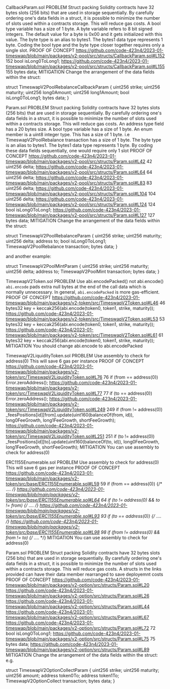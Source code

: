 CallbackParam.sol
PROBLEM
Struct packing
Solidity contracts have 32 bytes slots (256 bits) that are used in storage sequentially. 
By carefully ordering one's data fields in a struct, it is possible to minimize the number of slots used within a contracts storage.
This will reduce gas costs.
A bool type variable has a size of 1 byte.
A byte variable refers to 8 bit signed integers. 
The default value for a byte is 0x00 and it gets initialized with this value.
The byte type is an alias to bytes1. The bytes1 data type represents 1 byte.
Coding the bool type and the byte type closer together requires only a single slot.
PROOF OF CONCEPT
https://github.com/code-423n4/2023-01-timeswap/blob/main/packages/v2-pool/src/structs/CallbackParam.sol#L152
152 bool isLong0ToLong1;
https://github.com/code-423n4/2023-01-timeswap/blob/main/packages/v2-pool/src/structs/CallbackParam.sol#L155
155 bytes data;
MITIGATION
Change the arrangement of the data fields within the struct:

struct TimeswapV2PoolRebalanceCallbackParam {
    uint256 strike;
    uint256 maturity;
    uint256 long0Amount;
    uint256 long1Amount;
    bool isLong0ToLong1;
    bytes data;
}


Param.sol
PROBLEM
Struct packing
Solidity contracts have 32 bytes slots (256 bits) that are used in storage sequentially. 
By carefully ordering one's data fields in a struct, it is possible to minimize the number of slots used within a contracts storage.
This will reduce gas costs.
An address type field has a 20 bytes size.
A bool type variable has a size of 1 byte.
An enum member is a uint8 integer type. This has a size of 1 byte. i.e TimeswapV2PoolRebalance transaction has a size of 1 byte.
The byte type is an alias to bytes1. The bytes1 data type represents 1 byte.
By coding these data fields sequentially, one would require only 1 slot
PROOF OF CONCEPT
https://github.com/code-423n4/2023-01-timeswap/blob/main/packages/v2-pool/src/structs/Param.sol#L42
42 uint256 delta;
https://github.com/code-423n4/2023-01-timeswap/blob/main/packages/v2-pool/src/structs/Param.sol#L64
64 uint256 delta;
https://github.com/code-423n4/2023-01-timeswap/blob/main/packages/v2-pool/src/structs/Param.sol#L83
83 uint256 delta;
https://github.com/code-423n4/2023-01-timeswap/blob/main/packages/v2-pool/src/structs/Param.sol#L104
104 uint256 delta;
https://github.com/code-423n4/2023-01-timeswap/blob/main/packages/v2-pool/src/structs/Param.sol#L124
124 bool isLong0ToLong1;
https://github.com/code-423n4/2023-01-timeswap/blob/main/packages/v2-pool/src/structs/Param.sol#L127
127 bytes data;
MITIGATION
Change the arrangement of the data fields within the struct:

struct TimeswapV2PoolRebalanceParam {
    uint256 strike;
    uint256 maturity;
    uint256 delta;
    address to;
    bool isLong0ToLong1;
    TimeswapV2PoolRebalance transaction;
    bytes data;
}

and another example:

struct TimeswapV2PoolMintParam {
    uint256 strike;
    uint256 maturity;
    uint256 delta;
    address to;
    TimeswapV2PoolMint transaction;
    bytes data;
}



TimeswapV2Token.sol
PROBLEM
Use abi.encodePacked() not abi.encode()
`abi.encode` pads extra null bytes at the end of the call data which is normally unnecessary. In general, `abi.encodePacked` is more gas-efficient.
PROOF OF CONCEPT
https://github.com/code-423n4/2023-01-timeswap/blob/main/packages/v2-token/src/TimeswapV2Token.sol#L46
46  bytes32 key = keccak256(abi.encode(token0, token1, strike, maturity));
https://github.com/code-423n4/2023-01-timeswap/blob/main/packages/v2-token/src/TimeswapV2Token.sol#L53
53  bytes32 key = keccak256(abi.encode(token0, token1, strike, maturity));
https://github.com/code-423n4/2023-01-timeswap/blob/main/packages/v2-token/src/TimeswapV2Token.sol#L61
61  bytes32 key = keccak256(abi.encode(token0, token1, strike, maturity));
MITIGATION
You should change abi.encode to abi.encodePacked

TimeswapV2LiquidityToken.sol
PROBLEM
Use assembly to check for address(0)
This will save 6 gas per instance
PROOF OF CONCEPT
https://github.com/code-423n4/2023-01-timeswap/blob/main/packages/v2-token/src/TimeswapV2LiquidityToken.sol#L76
76  if (from == address(0)) Error.zeroAddress();
https://github.com/code-423n4/2023-01-timeswap/blob/main/packages/v2-token/src/TimeswapV2LiquidityToken.sol#L77
77  if (to == address(0)) Error.zeroAddress();
https://github.com/code-423n4/2023-01-timeswap/blob/main/packages/v2-token/src/TimeswapV2LiquidityToken.sol#L249
249 if (from != address(0)) _feesPositions[id][from].update(uint160(balanceOf(from, id)), long0FeeGrowth, long1FeeGrowth, shortFeeGrowth);
https://github.com/code-423n4/2023-01-timeswap/blob/main/packages/v2-token/src/TimeswapV2LiquidityToken.sol#L251
251 if (to != address(0)) _feesPositions[id][to].update(uint160(balanceOf(to, id)), long0FeeGrowth, long1FeeGrowth, shortFeeGrowth);
MITIGATION
You can use assembly to check for address(0)

ERC1155Enumerable.sol
PROBLEM
Use assembly to check for address(0)
This will save 6 gas per instance
PROOF OF CONCEPT
https://github.com/code-423n4/2023-01-timeswap/blob/main/packages/v2-token/src/base/ERC1155Enumerable.sol#L59
59 if (from == address(0)) {/* .... */}
https://github.com/code-423n4/2023-01-timeswap/blob/main/packages/v2-token/src/base/ERC1155Enumerable.sol#L64
64 if (to != address(0) && to != from) {/* .... */}
https://github.com/code-423n4/2023-01-timeswap/blob/main/packages/v2-token/src/base/ERC1155Enumerable.sol#L93
93 if (to == address(0)) {/* .... */}
https://github.com/code-423n4/2023-01-timeswap/blob/main/packages/v2-token/src/base/ERC1155Enumerable.sol#L98
98 if (from != address(0) && from != to) {/* .... */}
MITIGATION
You can use assembly to check for address(0)

Param.sol
PROBLEM
Struct packing
Solidity contracts have 32 bytes slots (256 bits) that are used in storage sequentially. 
By carefully ordering one's data fields in a struct, it is possible to minimize the number of slots used within a contracts storage.
This will reduce gas costs.
A structs in the links provided can have their data member rearranged to save deployemnt costs
PROOF OF CONCEPT
https://github.com/code-423n4/2023-01-timeswap/blob/main/packages/v2-option/src/structs/Param.sol#L20
https://github.com/code-423n4/2023-01-timeswap/blob/main/packages/v2-option/src/structs/Param.sol#L26
https://github.com/code-423n4/2023-01-timeswap/blob/main/packages/v2-option/src/structs/Param.sol#L44
https://github.com/code-423n4/2023-01-timeswap/blob/main/packages/v2-option/src/structs/Param.sol#L67
https://github.com/code-423n4/2023-01-timeswap/blob/main/packages/v2-option/src/structs/Param.sol#L72
72 bool isLong0ToLong1;
https://github.com/code-423n4/2023-01-timeswap/blob/main/packages/v2-option/src/structs/Param.sol#L75
75 bytes data;
https://github.com/code-423n4/2023-01-timeswap/blob/main/packages/v2-option/src/structs/Param.sol#L89
MITIGATION
Change the arrangement of the data fields within the struct: e.g.

struct TimeswapV2OptionCollectParam {
    uint256 strike;
    uint256 maturity;
    uint256 amount;
    address token0To;
    address token1To;
    TimeswapV2OptionCollect transaction;
    bytes data;
}
